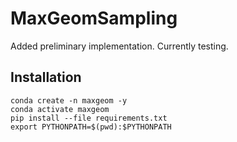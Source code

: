 # MaxGeomSampling

Added preliminary implementation. Currently testing.

## Installation
```
conda create -n maxgeom -y
conda activate maxgeom
pip install --file requirements.txt
export PYTHONPATH=$(pwd):$PYTHONPATH
```